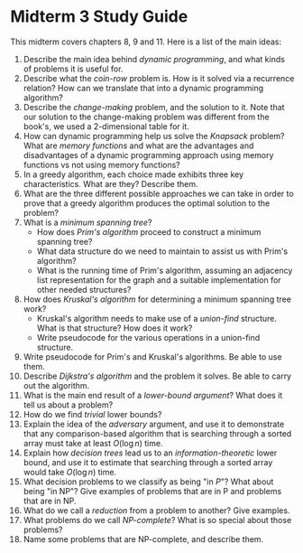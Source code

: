 # Midterm 3 Study Guide

This midterm covers chapters 8, 9 and 11. Here is a list of the main ideas:

1. Describe the main idea behind *dynamic programming*, and what kinds of problems it is useful for.
2. Describe what the *coin-row* problem is. How is it solved via a recurrence relation? How can we translate that into a dynamic programming algorithm?
3. Describe the *change-making* problem, and the solution to it. Note that our solution to the change-making problem was different from the book's, we used a 2-dimensional table for it.
4. How can dynamic programming help us solve the *Knapsack* problem? What are *memory functions* and what are the advantages and disadvantages of a dynamic programming approach using memory functions vs not using memory functions?
5. In a greedy algorithm, each choice made exhibits three key characteristics. What are they? Describe them.
6. What are the three different possible approaches we can take in order to prove that a greedy algorithm produces the optimal solution to the problem?
7. What is a *minimum spanning tree*?
    - How does *Prim's algorithm* proceed to construct a minimum spanning tree?
    - What data structure do we need to maintain to assist us with Prim's algorithm?
    - What is the running time of Prim's algorithm, assuming an adjacency list representation for the graph and a suitable implementation for other needed structures?
8. How does *Kruskal's algorithm* for determining a minimum spanning tree work?
    - Kruskal's algorithm needs to make use of a *union-find* structure. What is that structure? How does it work?
    - Write pseudocode for the various operations in a union-find structure.
9. Write pseudocode for Prim's and Kruskal's algorithms. Be able to use them.
10. Describe *Dijkstra's algorithm* and the problem it solves. Be able to carry out the algorithm.
11. What is the main end result of a *lower-bound argument*? What does it tell us about a problem?
12. How do we find *trivial* lower bounds?
13. Explain the idea of the *adversary* argument, and use it to demonstrate that any comparison-based algorithm that is searching through a sorted array must take at least $O(\log n)$ time.
14. Explain how *decision trees* lead us to an *information-theoretic* lower bound, and use it to estimate that searching through a sorted array would take $O(\log n)$ time.
15. What decision problems to we classify as being "in $P$"? What about being "in NP"? Give examples of problems that are in P and problems that are in NP.
16. What do we call a *reduction* from a problem to another? Give examples.
17. What problems do we call *NP-complete*? What is so special about those problems?
18. Name some problems that are NP-complete, and describe them.

